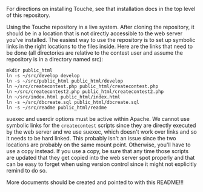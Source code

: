 For directions on installing Touche, see that installation docs in the
top level of this repository.

Using the Touche repository in a live system.  After cloning the
repository, it should be in a location that is not directly accessible
to the web server you've installed.  The easiest way to use the
repository is to set up symbolic links in the right locations to the
files inside.  Here are the links that need to be done (all
directories are relative to the contest user and assume the repository
is in a directory named src):

    mkdir public_html
    ln -s ~/src/develop develop
    ln -s ~/src/public_html public_html/develop
    ln ~/src/createcontest.php public_html/createcontest.php
    ln ~/src/createcontest2.php public_html/createcontest2.php
    ln ~/src/index.html public_html/index.html
    ln -s ~/src/dbcreate.sql public_html/dbcreate.sql
    ln -s ~/src/readme public_html/readme

suexec and userdir options must be active within Apache. We cannot use 
symbolic links for the `createcontest` scripts since they are directly 
executed by the web server and we use suexec, which doesn't work over 
links and so it needs to be hard linked.  This probably isn't an issue 
since the two locations are probably on the same mount point.  Otherwise, 
you'll have to use a copy instead.  If you use a copy, be sure that 
any time those scripts are updated that they get copied into the web 
server spot properly and that can be easy to forget when using version 
control since it might not explicitly remind to do so.

More documents should be created and pointed to with this README!!!
